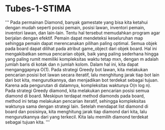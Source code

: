 # Tubes-1-STIMA
'''
Pada permainan Diamond, banyak gamestate yang bisa kita ketahui dengan mudah seperti posisi pemain, posisi lawan, inventori pemain, inventori lawan, dan lain-lain. Tentu hal tersebut memudahkan program agar berjalan dengan efektif. Pemain dapat mendeteksi keseluruhan map sehingga pemain dapat merencanakan pilihan paling optimal.
Semua objek pada board dapat dilihat pada atribut game_object dari objek board. Hal ini mengakibatkan semua pencarian objek, baik yang paling sederhana hingga yang paling rumit memiliki kompleksitas waktu tetap mxn, dengan m adalah jumlah baris di kotak dan n jumlah kolom. Dalam hal ini, kita dapat menganggapnya O(1).
Pada strategi Greedy bot lawan, kita melakukan pencarian posisi bot lawan secara iteratif, lalu menghitung jarak tiap bot lain dari bot kita, mengurutkannya, dan menjadikan bot terdekat sebagai tujuan. Karena ada pengurutan di dalamnya, kompleksitas waktunya O(n log n).
Pada strategi Greedy diamond, kita melakukan pencarian posisi semua diamond di board. Meskipun terdapat method diamonds pada board, method ini tetap melakukan pencarian iteratif, sehingga kompleksitas waktunya sama dengan strategi lain. Setelah mendapat list diamond di board dan posisinya, kita menghitung jarak tiap diamond dari kita, lalu mengurutkannya dari yang terkecil. Kita lalu memilih diamond terdekat sebagai tujuan kita.
'''
#
